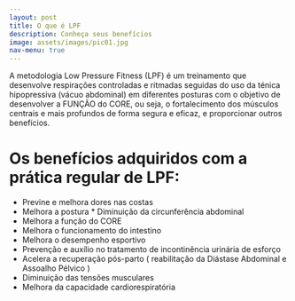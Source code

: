 ```yaml
---
layout: post
title: O que é LPF
description: Conheça seus benefícios
image: assets/images/pic01.jpg
nav-menu: true
---
```

A metodologia Low Pressure Fitness (LPF) é um treinamento que desenvolve respirações controladas e ritmadas seguidas do uso da ténica hipopressiva (vácuo abdominal) em diferentes posturas com o objetivo de desenvolver a FUNÇÃO do CORE, ou seja, o fortalecimento dos músculos centrais e mais profundos de forma segura e eficaz, e proporcionar outros benefícios. 

# Os benefícios adquiridos com a prática regular de LPF:

* Previne e melhora dores nas costas
* Melhora a postura
​​​* Diminuição da circunferência abdominal
* Melhora a função do CORE
* Melhora o funcionamento do intestino ​
* Melhora o desempenho esportivo ​​​
* Prevenção e auxílio no tratamento de incontinência urinária de esforço ​​​​
* Acelera a recuperação pós-parto ( reabilitação da Diástase Abdominal e Assoalho Pélvico )
* Diminuição das tensões musculares
* Melhora da capacidade cardiorespiratória


